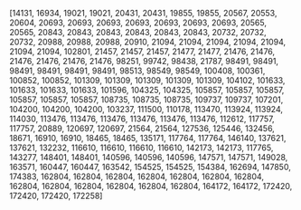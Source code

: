 [14131, 16934, 19021, 19021, 20431, 20431, 19855, 19855, 20567, 20553, 20604, 20693, 20693, 20693, 20693, 20693, 20693, 20693, 20565, 20565, 20843, 20843, 20843, 20843, 20843, 20843, 20732, 20732, 20732, 20988, 20988, 20988, 20910, 21094, 21094, 21094, 21094, 21094, 21094, 21094, 102801, 21457, 21457, 21457, 21477, 21477, 21476, 21476, 21476, 21476, 21476, 21476, 98251, 99742, 98438, 21787, 98491, 98491, 98491, 98491, 98491, 98491, 98513, 98549, 98549, 100408, 100361, 100852, 100852, 101309, 101309, 101309, 101309, 101309, 104102, 101633, 101633, 101633, 101633, 101596, 104325, 104325, 105857, 105857, 105857, 105857, 105857, 105857, 108735, 108735, 108735, 109737, 109737, 107201, 104200, 104200, 104200, 103237, 111500, 110178, 113470, 113924, 113924, 114030, 113476, 113476, 113476, 113476, 113476, 113476, 112612, 117757, 117757, 20889, 120697, 120697, 21564, 21564, 127536, 125446, 132456, 18671, 16910, 16910, 18465, 18465, 135171, 117764, 117764, 146140, 137621, 137621, 132232, 116610, 116610, 116610, 116610, 142173, 142173, 117765, 143277, 148401, 148401, 140596, 140596, 140596, 147571, 147571, 149028, 163571, 160447, 160447, 163542, 154525, 154525, 154384, 162694, 147850, 174383, 162804, 162804, 162804, 162804, 162804, 162804, 162804, 162804, 162804, 162804, 162804, 162804, 162804, 164172, 164172, 172420, 172420, 172420, 172258]
